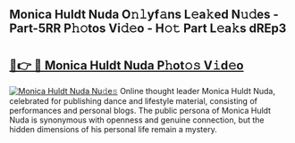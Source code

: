 ## Monica Huldt Nuda O𝚗𝚕yf𝚊ns L𝚎a𝚔ed N𝚞𝚍es - Part-5RR P𝚑𝚘tos Vi𝚍𝚎o - H𝚘𝚝 Part L𝚎a𝚔s dREp3

# <h2><a href="http://kf3m7x.oniu.top/?m=Monica+Huldt+Nuda">🔗👉 🔴 Monica Huldt Nuda P𝚑ot𝚘𝚜 V𝚒d𝚎o</a></h2>

[![Monica Huldt Nuda Nu𝚍e𝚜](https://i.imgur.com/0qMVB7G.gif)](http://kf3m7x.oniu.top/?m=Monica+Huldt+Nuda)
Online thought leader Monica Huldt Nuda, celebrated for publishing dance and lifestyle material, consisting of performances and personal blogs. The public persona of Monica Huldt Nuda is synonymous with openness and genuine connection, but the hidden dimensions of his personal life remain a mystery.  
